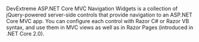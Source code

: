 DevExtreme ASP.NET Core MVC Navigation Widgets is a collection of jQuery-powered server-side controls that provide navigation to an ASP.NET Core MVC app. You can configure each control with Razor C\# or Razor VB syntax, and use them in MVC views as well as in Razor Pages (introduced in .NET Core 2.0).